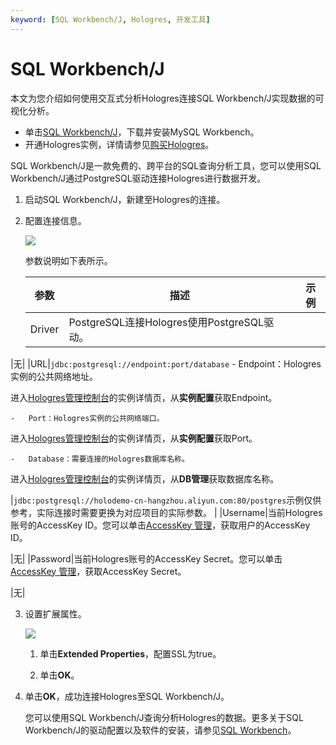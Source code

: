 ```yaml
---
keyword: [SQL Workbench/J, Hologres, 开发工具]
---
```


# SQL Workbench/J

本文为您介绍如何使用交互式分析Hologres连接SQL Workbench/J实现数据的可视化分析。

-   单击[SQL Workbench/J](https://www.sql-workbench.eu/downloads.html)，下载并安装MySQL Workbench。
-   开通Hologres实例，详情请参见[购买Hologres](/intl.zh-CN/准备工作/购买Hologres.md)。

SQL Workbench/J是一款免费的、跨平台的SQL查询分析工具，您可以使用SQL Workbench/J通过PostgreSQL驱动连接Hologres进行数据开发。

1.  启动SQL Workbench/J，新建至Hologres的连接。

2.  配置连接信息。

    ![](https://static-aliyun-doc.oss-cn-hangzhou.aliyuncs.com/assets/img/zh-CN/2053140061/p65594.png)

    参数说明如下表所示。

    |参数|描述|示例|
    |--|--|--|
    |Driver|PostgreSQL连接Hologres使用PostgreSQL驱动。

|无|
    |URL|`jdbc:postgresql://endpoint:port/database`    -   Endpoint：Hologres实例的公共网络地址。

进入[Hologres管理控制台](https://hologram.console.aliyun.com/#/instance)的实例详情页，从**实例配置**获取Endpoint。

    -   Port：Hologres实例的公共网络端口。

进入[Hologres管理控制台](https://hologram.console.aliyun.com/#/instance)的实例详情页，从**实例配置**获取Port。

    -   Database：需要连接的Hologres数据库名称。

进入[Hologres管理控制台](https://hologram.console.aliyun.com/#/instance)的实例详情页，从**DB管理**获取数据库名称。

|`jdbc:postgresql://holodemo-cn-hangzhou.aliyun.com:80/postgres`示例仅供参考，实际连接时需要更换为对应项目的实际参数。 |
    |Username|当前Hologres账号的AccessKey ID。您可以单击[AccessKey 管理](https://usercenter.console.aliyun.com/?spm=5176.2020520153.nav-right.dak.3bcf415dCWGUBj#/manage/ak)，获取用户的AccessKey ID。

|无|
    |Password|当前Hologres账号的AccessKey Secret。您可以单击[AccessKey 管理](https://usercenter.console.aliyun.com/?spm=5176.2020520153.nav-right.dak.3bcf415dCWGUBj#/manage/ak)，获取AccessKey Secret。

|无|

3.  设置扩展属性。

    ![](https://static-aliyun-doc.oss-cn-hangzhou.aliyuncs.com/assets/img/zh-CN/2053140061/p65608.png)

    1.  单击**Extended Properties**，配置SSL为true。

    2.  单击**OK**。

4.  单击**OK**，成功连接Hologres至SQL Workbench/J。

    您可以使用SQL Workbench/J查询分析Hologres的数据。更多关于SQL Workbench/J的驱动配置以及软件的安装，请参见[SQL Workbench](https://www.sql-workbench.eu/getting-started.html)。


